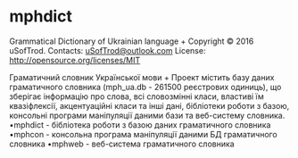# mphdict
Grammatical Dictionary of Ukrainian language +
Copyright © 2016 uSofTrod. Contacts: <uSofTrod@outlook.com>
License: http://opensource.org/licenses/MIT

Граматичний словник Української мови +
Проект містить базу даних граматичного словника (mph_ua.db - 261500 реєстрових одиниць), що зберігає інформацію про слова, всі словозмінні класи, властиві їм квазіфлексії, акцентуаційні класи та інші дані, бібліотеки роботи з базою, консольні програми маніпуляції даними бази та веб-систему словника.
   •mphdict - бібліотека роботи з базою даних граматичного словника
   •mphcon - консольна програма маніпуляції даними БД граматичного словника
   •mphweb - веб-система граматичного словника
